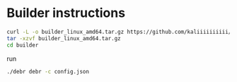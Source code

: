 # Builder instructions

```bash
curl -L -o builder_linux_amd64.tar.gz https://github.com/kaliiiiiiiiii/LiveDebR/releases/download/{$tag}/builder_linux_amd64.tar.gz
tar -xzvf builder_linux_amd64.tar.gz
cd builder
```

run
```bash
./debr debr -c config.json
```